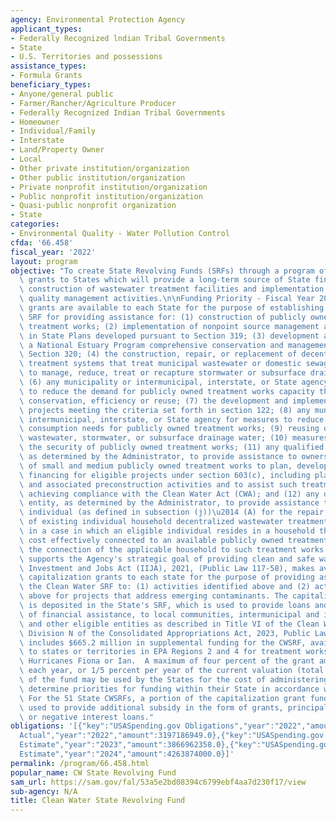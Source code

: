 ```yaml
---
agency: Environmental Protection Agency
applicant_types:
- Federally Recognized lndian Tribal Governments
- State
- U.S. Territories and possessions
assistance_types:
- Formula Grants
beneficiary_types:
- Anyone/general public
- Farmer/Rancher/Agriculture Producer
- Federally Recognized Indian Tribal Governments
- Homeowner
- Individual/Family
- Interstate
- Land/Property Owner
- Local
- Other private institution/organization
- Other public institution/organization
- Private nonprofit institution/organization
- Public nonprofit institution/organization
- Quasi-public nonprofit organization
- State
categories:
- Environmental Quality - Water Pollution Control
cfda: '66.458'
fiscal_year: '2022'
layout: program
objective: "To create State Revolving Funds (SRFs) through a program of capitalization\
  \ grants to States which will provide a long-term source of State financing for\
  \ construction of wastewater treatment facilities and implementation of other water\
  \ quality management activities.\n\nFunding Priority - Fiscal Year 2023: Capitalization\
  \ grants are available to each State for the purpose of establishing a Clean Water\
  \ SRF for providing assistance for: (1) construction of publicly owned wastewater\
  \ treatment works; (2) implementation of nonpoint source management activities included\
  \ in State Plans developed pursuant to Section 319; (3) development and implementation\
  \ a National Estuary Program comprehensive conservation and management plan under\
  \ Section 320; (4) the construction, repair, or replacement of decentralized wastewater\
  \ treatment systems that treat municipal wastewater or domestic sewage; (5) measures\
  \ to manage, reduce, treat or recapture stormwater or subsurface drainage water;\
  \ (6) any municipality or intermunicipal, interstate, or State agency for measures\
  \ to reduce the demand for publicly owned treatment works capacity through water\
  \ conservation, efficiency or reuse; (7) the development and implementation of watershed\
  \ projects meeting the criteria set forth in section 122; (8) any municipality or\
  \ intermunicipal, interstate, or State agency for measures to reduce the energy\
  \ consumption needs for publicly owned treatment works; (9) reusing or recycling\
  \ wastewater, stormwater, or subsurface drainage water; (10) measures to increase\
  \ the security of publicly owned treatment works; (11) any qualified nonprofit entity,\
  \ as determined by the Administrator, to provide assistance to owners and operators\
  \ of small and medium publicly owned treatment works to plan, develop, and obtain\
  \ financing for eligible projects under section 603(c), including planning, design,\
  \ and associated preconstruction activities and to assist such treatment works in\
  \ achieving compliance with the Clean Water Act (CWA); and (12) any qualified nonprofit\
  \ entity, as determined by the Administrator, to provide assistance to an eligible\
  \ individual (as defined in subsection (j))\u2014 (A) for the repair or replacement\
  \ of existing individual household decentralized wastewater treatment systems or\
  \ in a case in which an eligible individual resides in a household that could be\
  \ cost effectively connected to an available publicly owned treatment works, for\
  \ the connection of the applicable household to such treatment works. The program\
  \ supports the Agency's strategic goal of providing clean and safe water. The Infrastructure\
  \ Investment and Jobs Act (IIJA), 2021, (Public Law 117-58), makes available additional\
  \ capitalization grants to each state for the purpose of providing assistance through\
  \ the Clean Water SRF to: (1) activities identified above and (2) activities identified\
  \ above for projects that address emerging contaminants. The capitalization grant\
  \ is deposited in the State's SRF, which is used to provide loans and other types\
  \ of financial assistance, to local communities, intermunicipal and interstate agencies,\
  \ and other eligible entities as described in Title VI of the Clean Water Act. \
  \ Division N of the Consolidated Appropriations Act, 2023, Public Law 117-328 also\
  \ includes $665.2 million in supplemental funding for the CWSRF, available only\
  \ to states or territories in EPA Regions 2 and 4 for treatment works impacted by\
  \ Hurricanes Fiona or Ian.  A maximum of four percent of the grant amounts, $400,000\
  \ each year, or 1/5 percent per year of the current valuation (total net position)\
  \ of the fund may be used by the States for the cost of administering the SRF. States\
  \ determine priorities for funding within their State in accordance with the CWA.\
  \ For the 51 State CWSRFs, a portion of the capitalization grant funding must be\
  \ used to provide additional subsidy in the form of grants, principal forgiveness,\
  \ or negative interest loans."
obligations: '[{"key":"USASpending.gov Obligations","year":"2022","amount":2320705000.0},{"key":"SAM.gov
  Actual","year":"2022","amount":3197186949.0},{"key":"USASpending.gov Obligations","year":"2023","amount":804319000.0},{"key":"SAM.gov
  Estimate","year":"2023","amount":3866962358.0},{"key":"USASpending.gov Obligations","year":"2024","amount":0.0},{"key":"SAM.gov
  Estimate","year":"2024","amount":4263874000.0}]'
permalink: /program/66.458.html
popular_name: CW State Revolving Fund
sam_url: https://sam.gov/fal/53a5e2bd08394c6799ebf4aa7d230f17/view
sub-agency: N/A
title: Clean Water State Revolving Fund
---
```

